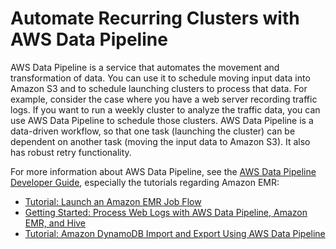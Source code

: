 # Automate Recurring Clusters with AWS Data Pipeline<a name="emr-manage-recurring"></a>

 AWS Data Pipeline is a service that automates the movement and transformation of data\. You can use it to schedule moving input data into Amazon S3 and to schedule launching clusters to process that data\. For example, consider the case where you have a web server recording traffic logs\. If you want to run a weekly cluster to analyze the traffic data, you can use AWS Data Pipeline to schedule those clusters\. AWS Data Pipeline is a data\-driven workflow, so that one task \(launching the cluster\) can be dependent on another task \(moving the input data to Amazon S3\)\. It also has robust retry functionality\. 

 For more information about AWS Data Pipeline, see the [AWS Data Pipeline Developer Guide](https://docs.aws.amazon.com/datapipeline/latest/DeveloperGuide/what-is-datapipeline.html), especially the tutorials regarding Amazon EMR: 
+  [Tutorial: Launch an Amazon EMR Job Flow](https://docs.aws.amazon.com/datapipeline/latest/DeveloperGuide/dp-launch-emr-jobflow.html) 
+  [Getting Started: Process Web Logs with AWS Data Pipeline, Amazon EMR, and Hive](https://docs.aws.amazon.com/datapipeline/latest/DeveloperGuide/dp-process-logs.html) 
+  [Tutorial: Amazon DynamoDB Import and Export Using AWS Data Pipeline](https://docs.aws.amazon.com/datapipeline/latest/DeveloperGuide/dp-importexport-ddb.html) 